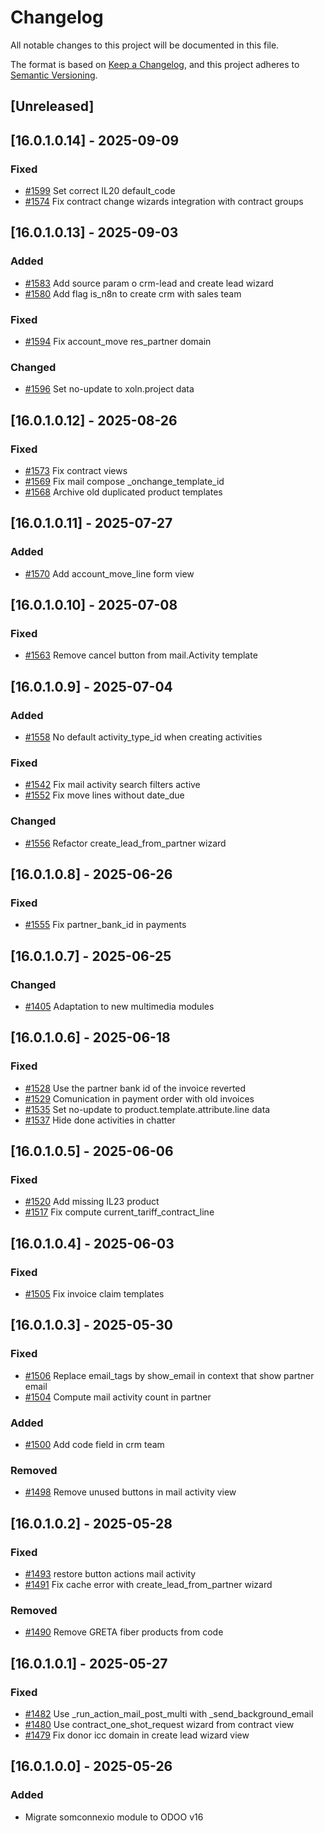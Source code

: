 # Changelog
All notable changes to this project will be documented in this file.

The format is based on [Keep a Changelog](https://keepachangelog.com/en/1.0.0/),
and this project adheres to [Semantic Versioning](https://semver.org/spec/v2.0.0.html).

## [Unreleased]
## [16.0.1.0.14] - 2025-09-09
### Fixed
- [#1599](https://git.coopdevs.org/coopdevs/som-connexio/odoo-somconnexio/-/merge_requests/1599) Set correct IL20 default_code
- [#1574](https://git.coopdevs.org/coopdevs/som-connexio/odoo-somconnexio/-/merge_requests/1574) Fix contract change wizards integration with contract groups

## [16.0.1.0.13] - 2025-09-03
### Added
- [#1583](https://git.coopdevs.org/coopdevs/som-connexio/odoo-somconnexio/-/merge_requests/1583) Add source param o crm-lead and create lead wizard
- [#1580](https://git.coopdevs.org/coopdevs/som-connexio/odoo/odoo-somconnexio/-/merge_requests/1580) Add flag is_n8n to create crm with sales team

### Fixed
- [#1594](https://git.coopdevs.org/coopdevs/som-connexio/odoo-somconnexio/-/merge_requests/1594) Fix account_move res_partner domain

### Changed
- [#1596](https://git.coopdevs.org/coopdevs/som-connexio/odoo-somconnexio/-/merge_requests/1596) Set no-update to xoln.project data

## [16.0.1.0.12] - 2025-08-26
### Fixed
- [#1573](https://git.coopdevs.org/coopdevs/som-connexio/odoo-somconnexio/-/merge_requests/1573) Fix contract views
- [#1569](https://git.coopdevs.org/coopdevs/som-connexio/odoo-somconnexio/-/merge_requests/1569) Fix mail compose _onchange_template_id
- [#1568](https://git.coopdevs.org/coopdevs/som-connexio/odoo-somconnexio/-/merge_requests/1568) Archive old duplicated product templates

## [16.0.1.0.11] - 2025-07-27
### Added
- [#1570](https://git.coopdevs.org/coopdevs/som-connexio/odoo-somconnexio/-/merge_requests/1570) Add account_move_line form view

## [16.0.1.0.10] - 2025-07-08
### Fixed
- [#1563](https://git.coopdevs.org/coopdevs/som-connexio/odoo-somconnexio/-/merge_requests/1563) Remove cancel button from mail.Activity template

## [16.0.1.0.9] - 2025-07-04
### Added
- [#1558](https://git.coopdevs.org/coopdevs/som-connexio/odoo-somconnexio/-/merge_requests/1558) No default activity_type_id when creating activities

### Fixed
- [#1542](https://git.coopdevs.org/coopdevs/som-connexio/odoo-somconnexio/-/merge_requests/1542) Fix mail activity search filters active
- [#1552](https://git.coopdevs.org/coopdevs/som-connexio/odoo-somconnexio/-/merge_requests/1552) Fix move lines without date_due

### Changed
- [#1556](https://git.coopdevs.org/coopdevs/som-connexio/odoo-somconnexio/-/merge_requests/1556) Refactor create_lead_from_partner wizard

## [16.0.1.0.8] - 2025-06-26
### Fixed
- [#1555](https://git.coopdevs.org/coopdevs/som-connexio/odoo-somconnexio/-/merge_requests/1555) Fix partner_bank_id in payments

## [16.0.1.0.7] - 2025-06-25
### Changed
- [#1405](https://git.coopdevs.org/coopdevs/som-connexio/odoo-somconnexio/-/merge_requests/1405) Adaptation to new multimedia modules

## [16.0.1.0.6] - 2025-06-18
### Fixed
- [#1528](https://git.coopdevs.org/coopdevs/som-connexio/odoo-somconnexio/-/merge_requests/1528) Use the partner bank id of the invoice reverted
- [#1529](https://git.coopdevs.org/coopdevs/som-connexio/odoo-somconnexio/-/merge_requests/1529) Comunication in payment order with old invoices
- [#1535](https://git.coopdevs.org/coopdevs/som-connexio/odoo-somconnexio/-/merge_requests/1535) Set no-update to product.template.attribute.line data
- [#1537](https://git.coopdevs.org/coopdevs/som-connexio/odoo-somconnexio/-/merge_requests/1537) Hide done activities in chatter

## [16.0.1.0.5] - 2025-06-06
### Fixed
- [#1520](https://git.coopdevs.org/coopdevs/som-connexio/odoo-somconnexio/-/merge_requests/1520) Add missing IL23 product
- [#1517](https://git.coopdevs.org/coopdevs/som-connexio/odoo-somconnexio/-/merge_requests/1517) Fix compute current_tariff_contract_line

## [16.0.1.0.4] - 2025-06-03
### Fixed
- [#1505](https://git.coopdevs.org/coopdevs/som-connexio/odoo-somconnexio/-/merge_requests/1505) Fix invoice claim templates

## [16.0.1.0.3] - 2025-05-30
### Fixed
- [#1506](https://git.coopdevs.org/coopdevs/som-connexio/odoo-somconnexio/-/merge_requests/1506) Replace email_tags by show_email in context that show partner email
- [#1504](https://git.coopdevs.org/coopdevs/som-connexio/odoo/odoo-somconnexio/-/merge_requests/1504) Compute mail activity count in partner

### Added
- [#1500](https://git.coopdevs.org/coopdevs/som-connexio/odoo/odoo-somconnexio/-/merge_requests/1500) Add code field in crm team

### Removed
- [#1498](https://git.coopdevs.org/coopdevs/som-connexio/odoo-somconnexio/-/merge_requests/1498) Remove unused buttons in mail activity view

## [16.0.1.0.2] - 2025-05-28
### Fixed
- [#1493](https://git.coopdevs.org/coopdevs/som-connexio/odoo/odoo-somconnexio/-/merge_requests/1493) restore button actions mail activity
- [#1491](https://git.coopdevs.org/coopdevs/som-connexio/odoo-somconnexio/-/merge_requests/1491) Fix cache error with create_lead_from_partner wizard

### Removed
- [#1490](https://git.coopdevs.org/coopdevs/som-connexio/odoo-somconnexio/-/merge_requests/1490) Remove GRETA fiber products from code

## [16.0.1.0.1] - 2025-05-27
### Fixed
- [#1482](https://git.coopdevs.org/coopdevs/som-connexio/odoo-somconnexio/-/merge_requests/1482) Use _run_action_mail_post_multi with _send_background_email
- [#1480](https://git.coopdevs.org/coopdevs/som-connexio/odoo-somconnexio/-/merge_requests/1480) Use contract_one_shot_request wizard from contract view
- [#1479](https://git.coopdevs.org/coopdevs/som-connexio/odoo-somconnexio/-/merge_requests/1479) Fix donor icc domain in create lead wizard view

## [16.0.1.0.0] - 2025-05-26
### Added
- Migrate somconnexio module to ODOO v16
